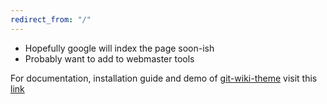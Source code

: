 ```yaml
---
redirect_from: "/"
---
```


* Hopefully google will index the page soon-ish
* Probably want to add to webmaster tools

For documentation, installation guide and demo of [git-wiki-theme](git-wiki-theme) visit this [link](http://drassil.github.io/git-wiki/)

